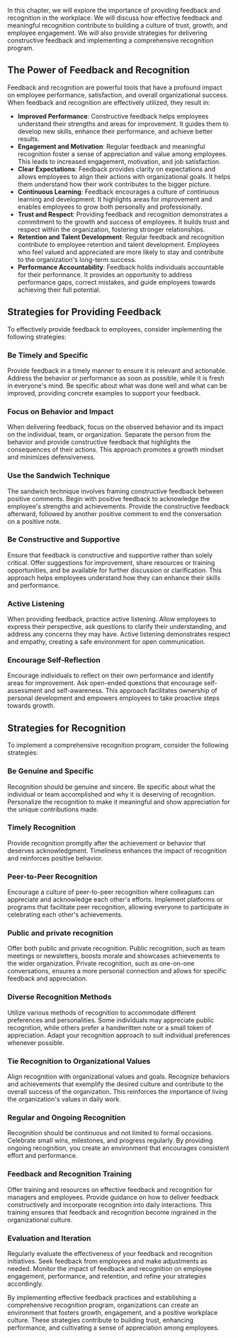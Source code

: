 
In this chapter, we will explore the importance of providing feedback and recognition in the workplace. We will discuss how effective feedback and meaningful recognition contribute to building a culture of trust, growth, and employee engagement. We will also provide strategies for delivering constructive feedback and implementing a comprehensive recognition program.

The Power of Feedback and Recognition
-------------------------------------

Feedback and recognition are powerful tools that have a profound impact on employee performance, satisfaction, and overall organizational success. When feedback and recognition are effectively utilized, they result in:

* **Improved Performance**: Constructive feedback helps employees understand their strengths and areas for improvement. It guides them to develop new skills, enhance their performance, and achieve better results.
* **Engagement and Motivation**: Regular feedback and meaningful recognition foster a sense of appreciation and value among employees. This leads to increased engagement, motivation, and job satisfaction.
* **Clear Expectations**: Feedback provides clarity on expectations and allows employees to align their actions with organizational goals. It helps them understand how their work contributes to the bigger picture.
* **Continuous Learning**: Feedback encourages a culture of continuous learning and development. It highlights areas for improvement and enables employees to grow both personally and professionally.
* **Trust and Respect**: Providing feedback and recognition demonstrates a commitment to the growth and success of employees. It builds trust and respect within the organization, fostering stronger relationships.
* **Retention and Talent Development**: Regular feedback and recognition contribute to employee retention and talent development. Employees who feel valued and appreciated are more likely to stay and contribute to the organization's long-term success.
* **Performance Accountability**: Feedback holds individuals accountable for their performance. It provides an opportunity to address performance gaps, correct mistakes, and guide employees towards achieving their full potential.

Strategies for Providing Feedback
---------------------------------

To effectively provide feedback to employees, consider implementing the following strategies:

### Be Timely and Specific

Provide feedback in a timely manner to ensure it is relevant and actionable. Address the behavior or performance as soon as possible, while it is fresh in everyone's mind. Be specific about what was done well and what can be improved, providing concrete examples to support your feedback.

### Focus on Behavior and Impact

When delivering feedback, focus on the observed behavior and its impact on the individual, team, or organization. Separate the person from the behavior and provide constructive feedback that highlights the consequences of their actions. This approach promotes a growth mindset and minimizes defensiveness.

### Use the Sandwich Technique

The sandwich technique involves framing constructive feedback between positive comments. Begin with positive feedback to acknowledge the employee's strengths and achievements. Provide the constructive feedback afterward, followed by another positive comment to end the conversation on a positive note.

### Be Constructive and Supportive

Ensure that feedback is constructive and supportive rather than solely critical. Offer suggestions for improvement, share resources or training opportunities, and be available for further discussion or clarification. This approach helps employees understand how they can enhance their skills and performance.

### Active Listening

When providing feedback, practice active listening. Allow employees to express their perspective, ask questions to clarify their understanding, and address any concerns they may have. Active listening demonstrates respect and empathy, creating a safe environment for open communication.

### Encourage Self-Reflection

Encourage individuals to reflect on their own performance and identify areas for improvement. Ask open-ended questions that encourage self-assessment and self-awareness. This approach facilitates ownership of personal development and empowers employees to take proactive steps towards growth.

Strategies for Recognition
--------------------------

To implement a comprehensive recognition program, consider the following strategies:

### Be Genuine and Specific

Recognition should be genuine and sincere. Be specific about what the individual or team accomplished and why it is deserving of recognition. Personalize the recognition to make it meaningful and show appreciation for the unique contributions made.

### Timely Recognition

Provide recognition promptly after the achievement or behavior that deserves acknowledgment. Timeliness enhances the impact of recognition and reinforces positive behavior.

### Peer-to-Peer Recognition

Encourage a culture of peer-to-peer recognition where colleagues can appreciate and acknowledge each other's efforts. Implement platforms or programs that facilitate peer recognition, allowing everyone to participate in celebrating each other's achievements.

### Public and private recognition

Offer both public and private recognition. Public recognition, such as team meetings or newsletters, boosts morale and showcases achievements to the wider organization. Private recognition, such as one-on-one conversations, ensures a more personal connection and allows for specific feedback and appreciation.

### Diverse Recognition Methods

Utilize various methods of recognition to accommodate different preferences and personalities. Some individuals may appreciate public recognition, while others prefer a handwritten note or a small token of appreciation. Adapt your recognition approach to suit individual preferences whenever possible.

### Tie Recognition to Organizational Values

Align recognition with organizational values and goals. Recognize behaviors and achievements that exemplify the desired culture and contribute to the overall success of the organization. This reinforces the importance of living the organization's values in daily work.

### Regular and Ongoing Recognition

Recognition should be continuous and not limited to formal occasions. Celebrate small wins, milestones, and progress regularly. By providing ongoing recognition, you create an environment that encourages consistent effort and performance.

### Feedback and Recognition Training

Offer training and resources on effective feedback and recognition for managers and employees. Provide guidance on how to deliver feedback constructively and incorporate recognition into daily interactions. This training ensures that feedback and recognition become ingrained in the organizational culture.

### Evaluation and Iteration

Regularly evaluate the effectiveness of your feedback and recognition initiatives. Seek feedback from employees and make adjustments as needed. Monitor the impact of feedback and recognition on employee engagement, performance, and retention, and refine your strategies accordingly.

By implementing effective feedback practices and establishing a comprehensive recognition program, organizations can create an environment that fosters growth, engagement, and a positive workplace culture. These strategies contribute to building trust, enhancing performance, and cultivating a sense of appreciation among employees.
